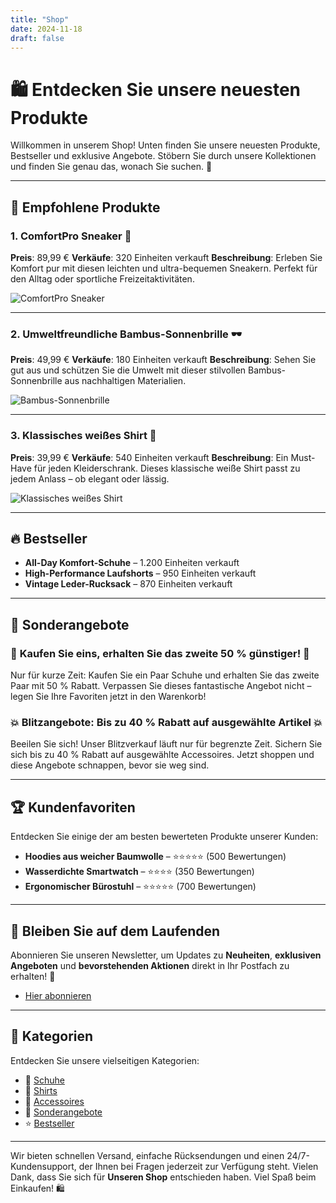 ```yaml
---
title: "Shop"
date: 2024-11-18
draft: false
---
```


# 🛍️ Entdecken Sie unsere neuesten Produkte

Willkommen in unserem Shop! Unten finden Sie unsere neuesten Produkte, Bestseller und exklusive Angebote. Stöbern Sie durch unsere Kollektionen und finden Sie genau das, wonach Sie suchen. 🎉

------

## 🌟 Empfohlene Produkte

### 1. **ComfortPro Sneaker** 👟

**Preis**: 89,99 €
 **Verkäufe**: 320 Einheiten verkauft
 **Beschreibung**: Erleben Sie Komfort pur mit diesen leichten und ultra-bequemen Sneakern. Perfekt für den Alltag oder sportliche Freizeitaktivitäten.

![ComfortPro Sneaker](https://chatgpt.com/c/path/to/sneakers.jpg)

------

### 2. **Umweltfreundliche Bambus-Sonnenbrille** 🕶️

**Preis**: 49,99 €
 **Verkäufe**: 180 Einheiten verkauft
 **Beschreibung**: Sehen Sie gut aus und schützen Sie die Umwelt mit dieser stilvollen Bambus-Sonnenbrille aus nachhaltigen Materialien.

![Bambus-Sonnenbrille](https://chatgpt.com/c/path/to/sunglasses.jpg)

------

### 3. **Klassisches weißes Shirt** 👕

**Preis**: 39,99 €
 **Verkäufe**: 540 Einheiten verkauft
 **Beschreibung**: Ein Must-Have für jeden Kleiderschrank. Dieses klassische weiße Shirt passt zu jedem Anlass – ob elegant oder lässig.

![Klassisches weißes Shirt](https://chatgpt.com/c/path/to/shirt.jpg)

------

## 🔥 Bestseller

- **All-Day Komfort-Schuhe** – 1.200 Einheiten verkauft
- **High-Performance Laufshorts** – 950 Einheiten verkauft
- **Vintage Leder-Rucksack** – 870 Einheiten verkauft

------

## 🎁 Sonderangebote

### 🎉 **Kaufen Sie eins, erhalten Sie das zweite 50 % günstiger!** 🎉

Nur für kurze Zeit: Kaufen Sie ein Paar Schuhe und erhalten Sie das zweite Paar mit 50 % Rabatt. Verpassen Sie dieses fantastische Angebot nicht – legen Sie Ihre Favoriten jetzt in den Warenkorb!

### 💥 **Blitzangebote: Bis zu 40 % Rabatt auf ausgewählte Artikel** 💥

Beeilen Sie sich! Unser Blitzverkauf läuft nur für begrenzte Zeit. Sichern Sie sich bis zu 40 % Rabatt auf ausgewählte Accessoires. Jetzt shoppen und diese Angebote schnappen, bevor sie weg sind.

------

## 🏆 Kundenfavoriten

Entdecken Sie einige der am besten bewerteten Produkte unserer Kunden:

- **Hoodies aus weicher Baumwolle** – ⭐⭐⭐⭐⭐ (500 Bewertungen)
- **Wasserdichte Smartwatch** – ⭐⭐⭐⭐ (350 Bewertungen)
- **Ergonomischer Bürostuhl** – ⭐⭐⭐⭐⭐ (700 Bewertungen)

------

## 💌 Bleiben Sie auf dem Laufenden

Abonnieren Sie unseren Newsletter, um Updates zu **Neuheiten**, **exklusiven Angeboten** und **bevorstehenden Aktionen** direkt in Ihr Postfach zu erhalten! 📧

- [Hier abonnieren](https://chatgpt.com/c/6744b792-fcfc-8004-8808-06aa294985c6#)

------

## 🛒 Kategorien

Entdecken Sie unsere vielseitigen Kategorien:

- 👟 [Schuhe](https://chatgpt.com/shop/shoes/)
- 👕 [Shirts](https://chatgpt.com/shop/shirts/)
- 👜 [Accessoires](https://chatgpt.com/shop/accessories/)
- 🎁 [Sonderangebote](https://chatgpt.com/shop/special-offers/)
- ⭐ [Bestseller](https://chatgpt.com/shop/best-sellers/)

------

Wir bieten schnellen Versand, einfache Rücksendungen und einen 24/7-Kundensupport, der Ihnen bei Fragen jederzeit zur Verfügung steht. Vielen Dank, dass Sie sich für **Unseren Shop** entschieden haben. Viel Spaß beim Einkaufen! 🛍️
